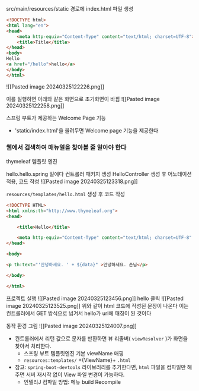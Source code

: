 src/main/resources/static 경로에 index.html 파일 생성
``` html
<!DOCTYPE html>  
<html lang="en">  
<head>  
    <meta http-equiv="Content-Type" content="text/html; charset=UTF-8">  
    <title>Title</title>  
</head>  
<body>  
Hello  
<a href="/hello">hello</a>  
</body>  
</html>
```
![[Pasted image 20240325122226.png]]

이를 실행하면 아래와 같은 화면으로 초기화면이 바뀜
 ![[Pasted image 20240325122258.png]]

스프링 부트가 제공하는 Welcome Page 기능
- 'static/index.html'을 올려두면 Welcome page 기능을 제공한다

### 웹에서 검색하여 매뉴얼을 찾아볼 줄 알아야 한다

thymeleaf 템플릿 엔진

hello.hello.spring 밑에다 컨트롤러 패키지 생성
HelloController 생성 후 어노테이션 적용, 코드 작성
![[Pasted image 20240325123318.png]]

`resources/templates/hello.html` 생성 후 코드 작성
``` html
<!DOCTYPE HTML>
<html xmlns:th="http://www.thymeleaf.org">
<head>

    <title>Hello</title>

    <meta http-equiv="Content-Type" content="text/html; charset=UTF-8" />
</head>

<body>

<p th:text="'안녕하세요. ' + ${data}" >안녕하세요. 손님</p>

</body>

</html>
```

프로젝트 실행
![[Pasted image 20240325123456.png]]
hello 클릭
![[Pasted image 20240325123525.png]]
위와 같이 html 코드에 작성된 문장이 나온다
이는 컨트롤러에서 GET 방식으로 넘겨서 hello가 url에 매칭이 된 것이다

동작 환경 그림
![[Pasted image 20240325124007.png]]
- 컨트롤러에서 리턴 값으로 문자를 반환하면 뷰 리졸버( `viewResolver` )가 화면을 찾아서 처리한다. 
	- 스프링 부트 템플릿엔진 기본 viewName 매핑
	- `resources:templates/` +{ViewName}+ `.html`
- 참고: `spring-boot-devtools` 라이브러리를 추가한다면, `html` 파일을 컴파일만 해주면 서버 재시작 없이 View 파일 변경이 가능하다.
	- 인텔리J 컴파일 방법: 메뉴 build Recompile
